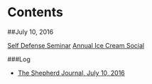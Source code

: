 # Contents
##July 10, 2016

[Self Defense Seminar](shepherd-police-department/womens-self-defense-seminar.txt)
[Annual Ice Cream Social](shepherd-area-historical-society/icecreamsocial.md)

###Log
* [The Shepherd Journal, July 10, 2016](https://www.penflip.com/shepherdjournal/tsj-07162016)

